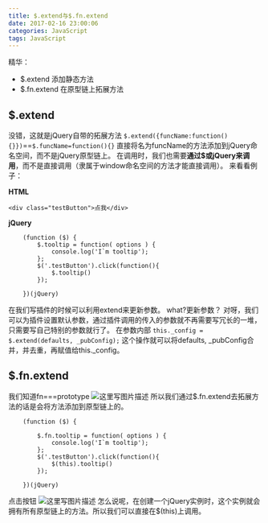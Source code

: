 ```yaml
---
title: $.extend与$.fn.extend
date: 2017-02-16 23:00:06
categories: JavaScript
tags: JavaScript
---
```



精华： 
- $.extend 添加静态方法
- $.fn.extend 在原型链上拓展方法
<!--more-->

## $.extend ##
没错，这就是jQuery自带的拓展方法
`$.extend({funcName:function(){}})`==`$.funcName=function(){}`
直接将名为funcName的方法添加到jQuery命名空间，而不是jQuery原型链上。
在调用时，我们也需要**通过$或jQuery来调用**，而不是直接调用（隶属于window命名空间的方法才能直接调用）。
来看看例子：

**HTML**

```
<div class="testButton">点我</div>
```

**jQuery**

```
	(function ($) {
		$.tooltip = function( options ) {
			console.log('I`m tooltip');
		};
		$('.testButton').click(function(){
			$.tooltip()
		});

	})(jQuery)
```


在我们写插件的时候可以利用extend来更新参数。
what?更新参数？
对呀，我们可以为插件设置默认参数，通过插件调用的传入的参数就不再需要写冗长的一堆，只需要写自己特别的参数就行了。
在参数内部
`this._config = $.extend(defaults, _pubConfig);`
这个操作就可以将defaults, _pubConfig合并，并去重，再赋值给this._config。



## $.fn.extend ##
我们知道fn===prototype
![这里写图片描述](http://img.blog.csdn.net/20160529203937689)
所以我们通过$.fn.extend去拓展方法的话是会将方法添加到原型链上的。

```
	(function ($) {

		$.fn.tooltip = function( options ) {
			console.log('I`m tooltip');
		};
		$('.testButton').click(function(){
			$(this).tooltip()
		});

	})(jQuery)

```
点击按钮
![这里写图片描述](http://img.blog.csdn.net/20160529203521243)
怎么说呢，在创建一个jQuery实例时，这个实例就会拥有所有原型链上的方法。所以我们可以直接在$(this)上调用。
